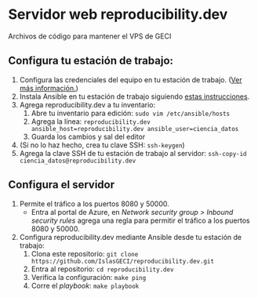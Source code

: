 # Servidor web reproducibility.dev

Archivos de código para mantener el VPS de GECI

## Configura tu estación de trabajo:

1. Configura las credenciales del equipo en tu estación de trabajo. ([Ver más
   información.](https://docs.google.com/document/d/1lY7ycXs4J8wp1OyJCmPsvfB7YdQqscqL52cIZxBP6Rw/edit?usp=sharing))
1. Instala Ansible en tu estación de trabajo siguiendo [estas
   instrucciones](https://docs.ansible.com/ansible/latest/installation_guide/intro_installation.html#installing-ansible-on-ubuntu).
1. Agrega reproducibility.dev a tu inventario:
    1. Abre tu inventario para edición: `sudo vim /etc/ansible/hosts`
    1. Agrega la línea: `reproducibility.dev ansible_host=reproducibility.dev ansible_user=ciencia_datos`
    1. Guarda los cambios y sal del editor
1. (Si no lo haz hecho, crea tu clave SSH: `ssh-keygen`)
1. Agrega la clave SSH de tu estación de trabajo al servidor: `ssh-copy-id
   ciencia_datos@reproducibility.dev`

## Configura el servidor

1. Permite el tráfico a los puertos 8080 y 50000.
    - Entra al portal de Azure, en _Network security group > Inbound security rules_ agrega una
      regla para permitir el tráfico a los puertos 8080 y 50000.
1. Configura reproducibility.dev mediante Ansible desde tu estación de trabajo:
    1. Clona este repositorio: `git clone https://github.com/IslasGECI/reproducibility.dev.git`
    1. Entra al repositorio: `cd reproducibility.dev`
    1. Verifica la configuración: `make ping`
    1. Corre el _playbook_: `make playbook`
